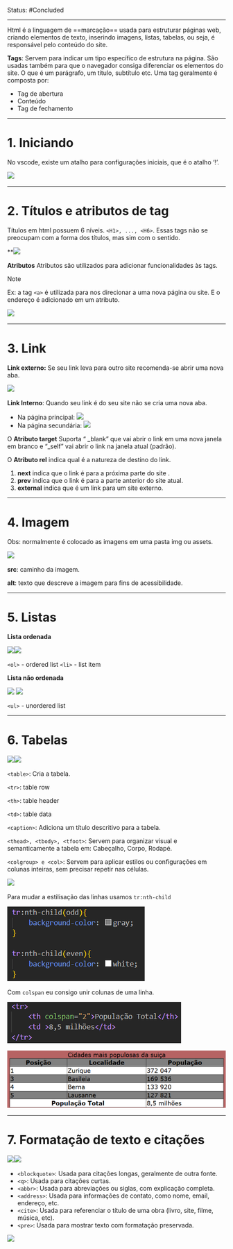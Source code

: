 Status: #Concluded 

---

Html é a linguagem de ==marcação== usada para estruturar páginas web, criando elementos de texto, inserindo imagens, listas, tabelas, ou seja, é responsável pelo conteúdo do site.

**Tags**: Servem para indicar um tipo específico de estrutura na página. São usadas também para que o navegador consiga diferenciar os elementos do site. O que é um parágrafo, um título, subtítulo etc. Uma tag geralmente é composta por:
- Tag de abertura
- Conteúdo
- Tag de fechamento

---
# **1. Iniciando**

No vscode, existe um atalho para configurações iniciais, que é o atalho ‘!’.

![](https://lh7-rt.googleusercontent.com/docsz/AD_4nXcxdfXBONlVJwf4esB9VIkOuRa74oHTofhrQ0QoTIcAl9W2ci3q-Yp4Xvg6iV5AoMM1l80mgDJc9RE0YiMsCiDo9P5zTzfWNMio147AvK_bml9roowRYhS5RqB6Oe2bpxapUN_P-Q?key=VYJVAqKhTdZyHt8enJbiwA)

___
# **2. Títulos e atributos de tag**

Títulos em html possuem 6 níveis. `<H1>, ..., <H6>`. Essas tags não se preocupam com a forma dos títulos, mas sim com o sentido. 

**![](https://lh7-rt.googleusercontent.com/docsz/AD_4nXfpuiFlvHtVNxdD3UM6g4YLpOX9tn51wfbiZ8wC5tDtuJJMbDp9KeOHTFLobiVywTXjmTmYHav9JLIksdyqvQqhzp7llZ5Ru_gxX2Q9ZJBaDNo52njKOl9kl87JiLMZOYo96fNk3A?key=VYJVAqKhTdZyHt8enJbiwA)

**Atributos**
Atributos são utilizados para adicionar funcionalidades às tags. 
> [!NOTE]
> Ex: a tag `<a>` é utilizada para nos direcionar a uma nova página ou site. E o endereço é adicionado em um atributo. 

![](https://lh7-rt.googleusercontent.com/docsz/AD_4nXd9CH49oL40UiGm3UITOoyINBpPr8hJbIu42Xns26FQBOj6K42FrmJKE9obsGjwfYcoKW6ZEZLlFOZYCEDSYaQ_A_oSTcmIMrQC941QTGBYyArV9FhEcubEMpZG24PYAKpHAu3Mdg?key=VYJVAqKhTdZyHt8enJbiwA)

---
# **3. Link**

**Link externo:** Se seu link leva para outro site recomenda-se abrir uma nova aba.

![](https://lh7-rt.googleusercontent.com/docsz/AD_4nXdOOr839rfiCq44TC7Y_g6qm5fF_fJpawlaIo_jLPfuTxIEfQWbHAl1dtMpqU8rVKrTQqLN2aaYsL5zyIHGnSAUkQ_SA5Jd27QaEtW8UT38lzrKDP3KbZC0B0i6t3Pe9EQG2KwaJw?key=VYJVAqKhTdZyHt8enJbiwA)

**Link Interno**: Quando seu link é do seu site não se cria uma nova aba.
- Na página principal: ![](https://lh7-rt.googleusercontent.com/docsz/AD_4nXdrj8PTKmRLixCrIpvGUoz1oqxFead7HqM1f0smgxE2xFeJ24qLHUuFQD8rBNgcp91XYw9RMpTLvB45ytRpdYRm9AuRE46VDRe4lbRIw6k6PCKGknDimO20nwoOjeBFb4XyN_Yb?key=VYJVAqKhTdZyHt8enJbiwA)
- Na página secundária: ![](https://lh7-rt.googleusercontent.com/docsz/AD_4nXd8N0FKulg5AdD9fDjsJzNp7dSEK0u0kF55VIGNzZDpmEnfv9JXCaenVeHnqkCGNiy-aMqG54EqslUMGE6ypbhQ6z8oxYVY0srajzN4P8PObCCUKvPKfQymSAZqyDRBQNJzB_Wy?key=VYJVAqKhTdZyHt8enJbiwA)

 O **Atributo target** Suporta “ _blank” que vai abrir o link em uma nova janela em branco e “_self” vai abrir o link na janela atual (padrão). 

O **Atributo rel** indica qual é a natureza de destino do link.

1. **next** indica que o link é para a próxima parte do site .
2. **prev** indica que o link é para a parte anterior do site atual.
3. **external** indica que é um link para um site externo.

___
# **4. Imagem**

Obs: normalmente é colocado as imagens em uma pasta img ou assets.

![](https://lh7-rt.googleusercontent.com/docsz/AD_4nXczRCsCFPRr0NbCsIMT9NPpR4C9y6Fa-ou4pfPgPzhwO2iU8oi7mkNGapyyj-OqAUd85sMvGMheFrjOtc3l2SVV6kfCxnsh_H3AHJmw1mP0YRgNaBurP3bbIrCcO6_KUdV8WiHE1w?key=VYJVAqKhTdZyHt8enJbiwA)

**src**: caminho da imagem.

**alt**: texto que descreve a imagem para fins de acessibilidade. 

___
# **5. Listas**

**Lista ordenada**

![](https://lh7-rt.googleusercontent.com/docsz/AD_4nXeSycmZrRa3b-ccA8udwgfSkpmCyPfDTyhI-0szikNQK5p0mT9TlSBJCsmwOyr1nzNMb_bpWuGgcQtRa68MpYMV9bohiX4ihIdqWIvvRcIPbaOHy3nCOCTkkBJ5eX831lzrUmsQVQ?key=VYJVAqKhTdZyHt8enJbiwA)![](https://lh7-rt.googleusercontent.com/docsz/AD_4nXesEgpQuOg24WXTYcPQ6E-UmADGxQABAlfrBqN4RwO1FiBfNLx5Uc9wuYb1Qyitpr914B62UDMXUDzCvUlMXUDqBdZc7L5Q_6N1hUzMrK-TOxP_UvUhprtHUo1nHf37kfCTfotz?key=VYJVAqKhTdZyHt8enJbiwA)

`<ol>` - ordered list
`<li>` - list item 

**Lista não ordenada**

![](https://lh7-rt.googleusercontent.com/docsz/AD_4nXfg5EeC0DuXh-mX43eD9_inA9i0wt8oKdLJ1HgQz6A2IM4i8ZO0Kd_HIjtRzlN667eW0z-bGY8478G2FeQBrWkqADOoff53Zqs8rfLdyt6-rZol7se29iXb6_9bJ-3QAtF8KUSWzQ?key=VYJVAqKhTdZyHt8enJbiwA) ![](https://lh7-rt.googleusercontent.com/docsz/AD_4nXcUDoGGnQFDwNXhRU_HduM0x8kMWKMY3zX6241SrFNFPuItN-rEkTaayVb7FMhZmpy3D-bs_yHG618Ku8tYo_uQmRkpFMWykXfDamDhXU-eHmQfgxzpgn6MOnosJqnYtwJ5XwXAfA?key=VYJVAqKhTdZyHt8enJbiwA)

`<ul>` - unordered list
___
# 6. Tabelas

![](https://lh7-rt.googleusercontent.com/docsz/AD_4nXdOgQ67sw761N9ILprWOxLOAnZYESusLHIeSDdCpxUTPz42NouT5CkG4udXiZtzEasq4tW9Xsv8Q9atAknZngPiLn-l8oYpZ2JX6suvixt3nt4JAvHB-BRIfFPfX8ojaJIbdpheig?key=VYJVAqKhTdZyHt8enJbiwA)![](https://lh7-rt.googleusercontent.com/docsz/AD_4nXfCtQhvLv19OU41B-S3hD4s2sFUEOdpj3LJVIZ5fjk-PSJB5A31iMmxgLhz1t-I7JxZl6omQ8_hdspsh1V512rxJVlZBQu6jYeyVWvqvpJJN8AYZ-IDG-7nKjQUUaLXa6CoxBdR1g?key=VYJVAqKhTdZyHt8enJbiwA)

`<table>`: Cria a tabela.

``<tr>``: table row

``<th>``: table header

``<td>``: table data

``<caption>``: Adiciona um título descritivo para a tabela.

``<thead>, <tbody>, <tfoot>``: Servem para organizar visual e semanticamente a tabela em: Cabeçalho, Corpo, Rodapé. 

``<colgroup> e <col>``: Servem para aplicar estilos ou configurações em colunas inteiras, sem precisar repetir nas células.  

![](https://lh7-rt.googleusercontent.com/docsz/AD_4nXf9xQIUmmBaWPpvNIG0sKoeX2-TE3_BGvZTilVq-lT_lXfYcBW2Kxq3_4QXQOcVeUUrdb55b8TRlz7fRnAE8zPGIXYFH1-ZkOC_w8BTkDEId4xV12PtSpxew5VhsxfyUbS3lj7t0g?key=VYJVAqKhTdZyHt8enJbiwA)

Para mudar a estilisação das linhas usamos ``tr:nth-child``

![Pasted image 20250506072646](../../attachments/Pasted%20image%2020250506072646.png)

Com ``colspan`` eu consigo unir colunas de uma linha.

![Pasted image 20250506072825](../../attachments/Pasted%20image%2020250506072825.png)

![Pasted image 20250506072723](../../attachments/Pasted%20image%2020250506072723.png)

___
# **7. Formatação de texto e citações**

![](https://lh7-rt.googleusercontent.com/docsz/AD_4nXfKE3lGHi0HHeMWCOiGQCLLgL7GPH2z5bS616fEIzqpDclZ4MP8rOJ7dSlxf238QOFoE5Yx683uBNkv9ydqdYo6l6DUjZZ35b0d6GbfEwwz-g3Bq2biNSrDeIUxZK6lFHoqGTn-Qw?key=VYJVAqKhTdZyHt8enJbiwA)![](https://lh7-rt.googleusercontent.com/docsz/AD_4nXf87MuJNRFOjO-4XtqJg9mA3qRSRZ5OiWmP4cQOd8ftBp2IByq1jxMO0W3Q4JHsNVYWSh_TfxjOFYb2evZCWfz3BVigZ0ioP0iJGEvD_cbqsUWrO4Q-2ZOXlXusyaxJ0L3o96rJ4g?key=VYJVAqKhTdZyHt8enJbiwA)

- ``<blockquote>``: Usada para citações longas, geralmente de outra fonte. 
- ``<q>``: Usada para citações curtas.
- ``<abbr>``: Usada para abreviações ou siglas, com explicação completa. 
- ``<address>``: Usada para informações de contato, como nome, email, endereço, etc.
- ``<cite>``: Usada para referenciar o título de uma obra (livro, site, filme, música, etc).
- ``<pre>``: Usada para mostrar texto com formatação preservada.

![](https://lh7-rt.googleusercontent.com/docsz/AD_4nXedaI0YsDGd_XCax5WqfXc6jM3lCit9dvcRm5BZVBp7QpMiRqFhb0FdX9eTCXrr1yPD_Z9dDDckbXXOIxgpuyAyOCQqFRM8CZT5YyaglZDpoSJxH0Th8XhBae1u2qtWRZqUExetNQ?key=VYJVAqKhTdZyHt8enJbiwA)

  
